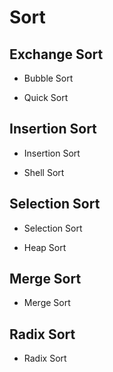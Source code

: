 # Sort

## Exchange Sort

* Bubble Sort

* Quick Sort

## Insertion Sort

* Insertion Sort

* Shell Sort

## Selection Sort

* Selection Sort

* Heap Sort

## Merge Sort

* Merge Sort

## Radix Sort

* Radix Sort
